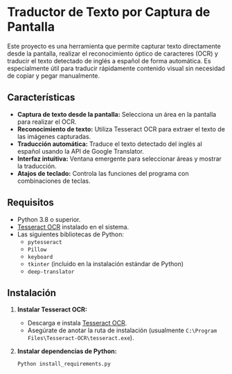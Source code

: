 # Traductor de Texto por Captura de Pantalla

Este proyecto es una herramienta que permite capturar texto directamente desde la pantalla, realizar el reconocimiento óptico de caracteres (OCR) y traducir el texto detectado de inglés a español de forma automática. Es especialmente útil para traducir rápidamente contenido visual sin necesidad de copiar y pegar manualmente.

## Características

- **Captura de texto desde la pantalla:** Selecciona un área en la pantalla para realizar el OCR.
- **Reconocimiento de texto:** Utiliza Tesseract OCR para extraer el texto de las imágenes capturadas.
- **Traducción automática:** Traduce el texto detectado del inglés al español usando la API de Google Translator.
- **Interfaz intuitiva:** Ventana emergente para seleccionar áreas y mostrar la traducción.
- **Atajos de teclado:** Controla las funciones del programa con combinaciones de teclas.

## Requisitos

- Python 3.8 o superior.
- [Tesseract OCR](https://github.com/tesseract-ocr/tesseract) instalado en el sistema.
- Las siguientes bibliotecas de Python:
  - `pytesseract`
  - `Pillow`
  - `keyboard`
  - `tkinter` (incluido en la instalación estándar de Python)
  - `deep-translator`

## Instalación

1. **Instalar Tesseract OCR:**
   - Descarga e instala [Tesseract OCR](https://github.com/tesseract-ocr/tesseract).
   - Asegúrate de anotar la ruta de instalación (usualmente `C:\Program Files\Tesseract-OCR\tesseract.exe`).

2. **Instalar dependencias de Python:**
   ```bash
   Python install_requirements.py
